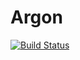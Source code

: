 # Argon
[![Build Status](https://travis-ci.org/MaximKolesnik/Argon.svg?branch=master)](https://travis-ci.org/MaximKolesnik/Argon)
